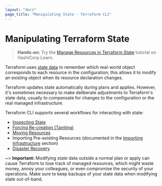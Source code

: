 ```yaml
---
layout: "docs"
page_title: "Manipulating State - Terraform CLI"
---
```


# Manipulating Terraform State

> **Hands-on:** Try the [Manage Resources in Terraform State](https://learn.hashicorp.com/tutorials/terraform/state-cli?utm_source=WEBSITE&utm_medium=WEB_IO&utm_offer=ARTICLE_PAGE&utm_content=DOCS) tutorial on HashiCorp Learn.

Terraform uses [state data](/docs/language/state/index.html) to remember which
real-world object corresponds to each resource in the configuration;
this allows it to modify an existing object when its resource declaration
changes.

Terraform updates state automatically during plans and applies. However, it's
sometimes necessary to make deliberate adjustments to Terraform's state data,
usually to compensate for changes to the configuration or the real managed
infrastructure.

Terraform CLI supports several workflows for interacting with state:

- [Inspecting State](/docs/cli/state/inspect.html)
- [Forcing Re-creation (Tainting)](/docs/cli/state/taint.html)
- [Moving Resources](/docs/cli/state/move.html)
- Importing Pre-existing Resources (documented in the
  [Importing Infrastructure](/docs/cli/import/index.html) section)
- [Disaster Recovery](/docs/cli/state/recover.html)

~> **Important:** Modifying state data outside a normal plan or apply can cause
Terraform to lose track of managed resources, which might waste money, annoy
your colleagues, or even compromise the security of your operations. Make sure
to keep backups of your state data when modifying state out-of-band.
